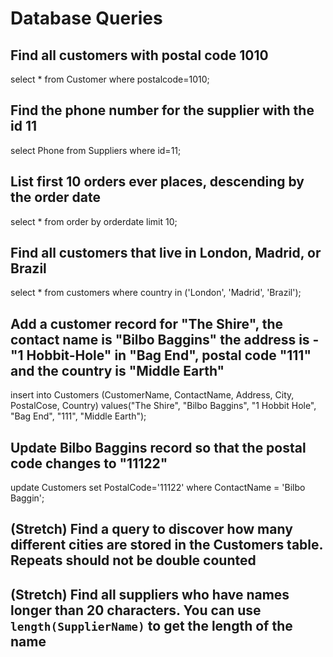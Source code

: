 # Database Queries

## Find all customers with postal code 1010
select * from Customer where postalcode=1010;
## Find the phone number for the supplier with the id 11
select Phone from Suppliers where id=11;
## List first 10 orders ever places, descending by the order date
select * from order by orderdate limit 10;
## Find all customers that live in London, Madrid, or Brazil
select * from customers where country in ('London', 'Madrid', 'Brazil');
## Add a customer record for "The Shire", the contact name is "Bilbo Baggins" the address is -"1 Hobbit-Hole" in "Bag End", postal code "111" and the country is "Middle Earth"
insert into Customers (CustomerName, ContactName, Address, City, PostalCose, Country)
values("The Shire", "Bilbo Baggins", "1 Hobbit Hole", "Bag End", "111", "Middle Earth");
## Update Bilbo Baggins record so that the postal code changes to "11122"
update Customers 
set PostalCode='11122'
where ContactName = 'Bilbo Baggin';
## (Stretch) Find a query to discover how many different cities are stored in the Customers table. Repeats should not be double counted

## (Stretch) Find all suppliers who have names longer than 20 characters. You can use `length(SupplierName)` to get the length of the name
